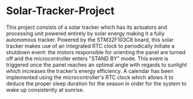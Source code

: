 # Solar-Tracker-Project


This project consists of a solar tracker which has its actuators and processing unit powered entirely by solar energy making it a fully autonomous tracker.  Powered by the STM32F103C8 board, this solar tracker makes use of an integrated RTC clock to periodically initiate a shutdown event: the motors responsible for orienting the panel are turned off and the microcontroller enters "STAND BY" mode. This event is triggered once the panel reaches an optimal angle with regards to sunlight which increases the tracker’s energy efficiency. A calendar has been implemented using the microcontroller's RTC clock which allows it to deduce the proper sleep duration for the season in order for the system to wake up consistently at sunrise. 
